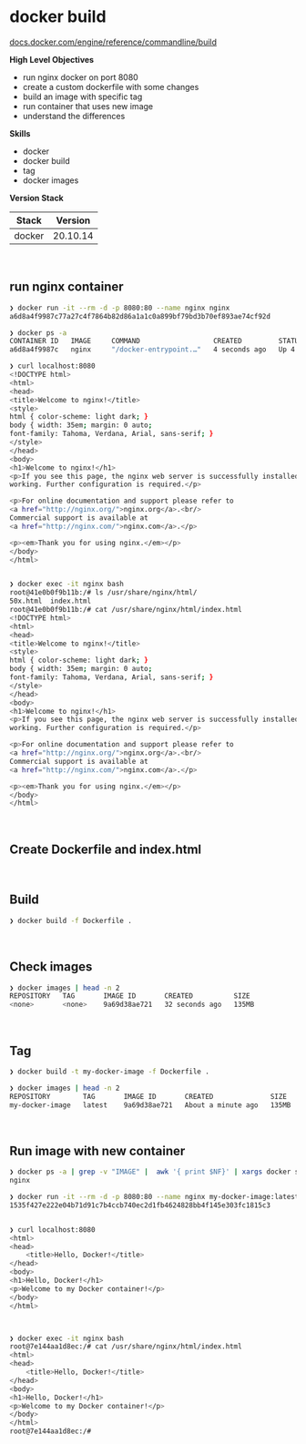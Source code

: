 # docker build

[docs.docker.com/engine/reference/commandline/build](https://docs.docker.com/engine/reference/commandline/build/)

**High Level Objectives**
- run nginx docker on port 8080
- create a custom dockerfile with some changes
- build an image with specific tag
- run container that uses new image
- understand the differences

**Skills**
- docker
- docker build
- tag
- docker images

**Version Stack**

| Stack  | Version  |
|--------|----------|
| docker | 20.10.14 |

<br>

## run nginx container

```bash
❯ docker run -it --rm -d -p 8080:80 --name nginx nginx
a6d8a4f9987c77a27c4f7864b82d86a1a1c0a899bf79bd3b70ef893ae74cf92d

❯ docker ps -a                                        
CONTAINER ID   IMAGE     COMMAND                  CREATED         STATUS         PORTS                  NAMES
a6d8a4f9987c   nginx     "/docker-entrypoint.…"   4 seconds ago   Up 4 seconds   0.0.0.0:8080->80/tcp   nginx

❯ curl localhost:8080                      
<!DOCTYPE html>
<html>
<head>
<title>Welcome to nginx!</title>
<style>
html { color-scheme: light dark; }
body { width: 35em; margin: 0 auto;
font-family: Tahoma, Verdana, Arial, sans-serif; }
</style>
</head>
<body>
<h1>Welcome to nginx!</h1>
<p>If you see this page, the nginx web server is successfully installed and
working. Further configuration is required.</p>

<p>For online documentation and support please refer to
<a href="http://nginx.org/">nginx.org</a>.<br/>
Commercial support is available at
<a href="http://nginx.com/">nginx.com</a>.</p>

<p><em>Thank you for using nginx.</em></p>
</body>
</html>


❯ docker exec -it nginx bash
root@41e0b0f9b11b:/# ls /usr/share/nginx/html/
50x.html  index.html
root@41e0b0f9b11b:/# cat /usr/share/nginx/html/index.html 
<!DOCTYPE html>
<html>
<head>
<title>Welcome to nginx!</title>
<style>
html { color-scheme: light dark; }
body { width: 35em; margin: 0 auto;
font-family: Tahoma, Verdana, Arial, sans-serif; }
</style>
</head>
<body>
<h1>Welcome to nginx!</h1>
<p>If you see this page, the nginx web server is successfully installed and
working. Further configuration is required.</p>

<p>For online documentation and support please refer to
<a href="http://nginx.org/">nginx.org</a>.<br/>
Commercial support is available at
<a href="http://nginx.com/">nginx.com</a>.</p>

<p><em>Thank you for using nginx.</em></p>
</body>
</html>
```

<br>

## Create Dockerfile and index.html

<br>

## Build

```bash
❯ docker build -f Dockerfile .


```

<br>

## Check images


```bash
❯ docker images | head -n 2   
REPOSITORY   TAG       IMAGE ID       CREATED          SIZE
<none>       <none>    9a69d38ae721   32 seconds ago   135MB


```

<br>

## Tag 

```bash
❯ docker build -t my-docker-image -f Dockerfile .

❯ docker images | head -n 2                      
REPOSITORY        TAG       IMAGE ID       CREATED              SIZE
my-docker-image   latest    9a69d38ae721   About a minute ago   135MB
```

<br>

## Run image with new container

```bash
❯ docker ps -a | grep -v "IMAGE" |  awk '{ print $NF}' | xargs docker stop
nginx

❯ docker run -it --rm -d -p 8080:80 --name nginx my-docker-image:latest   
1535f427e222e04b71d91c7b4ccb740ec2d1fb4624828bb4f145e303fc1815c3


❯ curl localhost:8080
<html>
<head>
    <title>Hello, Docker!</title>
</head>
<body>
<h1>Hello, Docker!</h1>
<p>Welcome to my Docker container!</p>
</body>
</html>



❯ docker exec -it nginx bash                                           
root@7e144aa1d8ec:/# cat /usr/share/nginx/html/index.html 
<html>
<head>
    <title>Hello, Docker!</title>
</head>
<body>
<h1>Hello, Docker!</h1>
<p>Welcome to my Docker container!</p>
</body>
</html>
root@7e144aa1d8ec:/# 

```